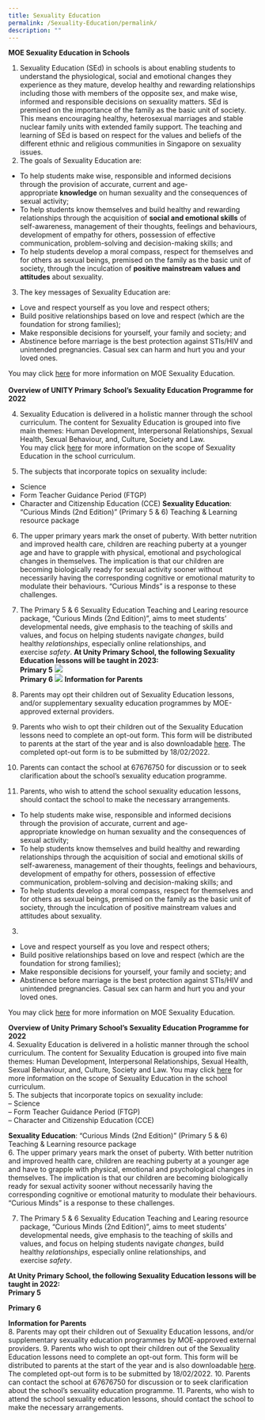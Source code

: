 ```yaml
---
title: Sexuality Education
permalink: /Sexuality-Education/permalink/
description: ""
---
```

**MOE Sexuality Education in Schools**
1.  Sexuality Education (SEd) in schools is about enabling students to understand the physiological, social and emotional changes they experience as they mature, develop healthy and rewarding relationships including those with members of the opposite sex, and make wise, informed and responsible decisions on sexuality matters. SEd is premised on the importance of the family as the basic unit of society. This means encouraging healthy, heterosexual marriages and stable nuclear family units with extended family support. The teaching and learning of SEd is based on respect for the values and beliefs of the different ethnic and religious communities in Singapore on sexuality issues.
2.  The goals of Sexuality Education are:
* To help students make wise, responsible and informed decisions through the provision of accurate, current and age-appropriate **knowledge** on human sexuality and the consequences of sexual activity;
*   To help students know themselves and build healthy and rewarding relationships through the acquisition of **social and emotional skills** of self-awareness, management of their thoughts, feelings and behaviours, development of empathy for others, possession of effective communication, problem-solving and decision-making skills; and
*   To help students develop a moral compass, respect for themselves and for others as sexual beings, premised on the family as the basic unit of society, through the inculcation of **positive mainstream values and attitudes** about sexuality.
3.  The key messages of Sexuality Education are:
*   Love and respect yourself as you love and respect others;
*   Build positive relationships based on love and respect (which are the foundation for strong families);
*   Make responsible decisions for yourself, your family and society; and
*   Abstinence before marriage is the best protection against STIs/HIV and unintended pregnancies. Casual sex can harm and hurt you and your loved ones. 


You may click [here](https://www.moe.gov.sg/education-in-sg/our-programmes/sexuality-education) for more information on MOE Sexuality Education.
<br><br>**Overview of UNITY Primary** **School’s** **Sexuality Education Programme for 2022**

4.  Sexuality Education is delivered in a holistic manner through the school curriculum. The content for Sexuality Education is grouped into five main themes: Human Development, Interpersonal Relationships, Sexual Health, Sexual Behaviour, and, Culture, Society and Law. <br>You may click [here](https://www.moe.gov.sg/programmes/sexuality-education/scope-and-teaching-approach) for more information on the scope of Sexuality Education in the school curriculum.

5.  The subjects that incorporate topics on sexuality include:  
* Science
* Form Teacher Guidance Period (FTGP)
* Character and Citizenship Education (CCE)
**Sexuality Education**: “Curious Minds (2nd Edition)” (Primary 5 & 6) Teaching & Learning resource package

6.   The upper primary years mark the onset of puberty. With better nutrition and improved health care, children are reaching puberty at a younger age and have to grapple with physical, emotional and psychological changes in themselves. The implication is that our children are becoming biologically ready for sexual activity sooner without necessarily having the corresponding cognitive or emotional maturity to modulate their behaviours. “Curious Minds” is a response to these challenges.
7.   The Primary 5 & 6 Sexuality Education Teaching and Learing resource package, “Curious Minds (2nd Edition)”, aims to meet students’ developmental needs, give emphasis to the teaching of skills and values, and focus on helping students navigate _changes_, build healthy _relationships_, especially online relationships, and exercise _safety_.
**At Unity Primary School, the following Sexuality Education lessons will be taught in 2023:**
<br>**Primary 5**
![](/images/Parents%20Matter/Resources%20for%20Parents/Sexuality%20Education%20P5%20Plan.png)
<br>**Primary 6**
![](/images/Parents%20Matter/Resources%20for%20Parents/Sexuality%20Education%20P6%20Plan.png)
**Information for Parents**

8.   Parents may opt their children out of Sexuality Education lessons, and/or supplementary sexuality education programmes by MOE-approved external providers.
9.   Parents who wish to opt their children out of the Sexuality Education lessons need to complete an opt-out form. This form will be distributed to parents at the start of the year and is also downloadable [here](/files/Sexuality%20Education.pdf). The completed opt-out form is to be submitted by 18/02/2022.
10.   Parents can contact the school at 67676750 for discussion or to seek clarification about the school’s sexuality education programme.
11.   Parents, who wish to attend the school sexuality education lessons, should contact the school to make the necessary arrangements.
		
*   To help students make wise, responsible and informed decisions through the provision of accurate, current and age-appropriate knowledge on human sexuality and the consequences of sexual activity;
*   To help students know themselves and build healthy and rewarding relationships through the acquisition of social and emotional skills of self-awareness, management of their thoughts, feelings and behaviours, development of empathy for others, possession of effective communication, problem-solving and decision-making skills; and
*   To help students develop a moral compass, respect for themselves and for others as sexual beings, premised on the family as the basic unit of society, through the inculcation of positive mainstream values and attitudes about sexuality.

3.  
*   Love and respect yourself as you love and respect others;
*   Build positive relationships based on love and respect (which are the foundation for strong families);
*   Make responsible decisions for yourself, your family and society; and
*   Abstinence before marriage is the best protection against STIs/HIV and unintended pregnancies. Casual sex can harm and hurt you and your loved ones.

You may click [here](https://www.moe.gov.sg/education-in-sg/our-programmes/sexuality-education) for more information on MOE Sexuality Education.

**Overview of Unity Primary School’s Sexuality Education Programme for 2022**
<br>4.  Sexuality Education is delivered in a holistic manner through the school curriculum. The content for Sexuality Education is grouped into five main themes: Human Development, Interpersonal Relationships, Sexual Health, Sexual Behaviour, and, Culture, Society and Law. You may click [here](https://www.moe.gov.sg/programmes/sexuality-education/scope-and-teaching-approach) for more information on the scope of Sexuality Education in the school curriculum.
<br>5.  The subjects that incorporate topics on sexuality include:  
    – Science  
    – Form Teacher Guidance Period (FTGP)  
    – Character and Citizenship Education (CCE)

**Sexuality Education**: “Curious Minds (2nd Edition)” (Primary 5 & 6) Teaching & Learning resource package
<br>6.  The upper primary years mark the onset of puberty. With better nutrition and improved health care, children are reaching puberty at a younger age and have to grapple with physical, emotional and psychological changes in themselves. The implication is that our children are becoming biologically ready for sexual activity sooner without necessarily having the corresponding cognitive or emotional maturity to modulate their behaviours. “Curious Minds” is a response to these challenges.

7.  The Primary 5 & 6 Sexuality Education Teaching and Learing resource package, “Curious Minds (2nd Edition)”, aims to meet students’ developmental needs, give emphasis to the teaching of skills and values, and focus on helping students navigate _changes_, build healthy _relationships_, especially online relationships, and exercise _safety_.

**At Unity Primary School, the following Sexuality Education lessons will be taught in 2022:**
<br>**Primary 5**

**Primary 6**

**Information for Parents**
<br>8.  Parents may opt their children out of Sexuality Education lessons, and/or supplementary sexuality education programmes by MOE-approved external providers.
9.  Parents who wish to opt their children out of the Sexuality Education lessons need to complete an opt-out form. This form will be distributed to parents at the start of the year and is also downloadable [here](/files/Sexuality%20Education.pdf). The completed opt-out form is to be submitted by 18/02/2022.
10.  Parents can contact the school at 67676750 for discussion or to seek clarification about the school’s sexuality education programme.
11.  Parents, who wish to attend the school sexuality education lessons, should contact the school to make the necessary arrangements.